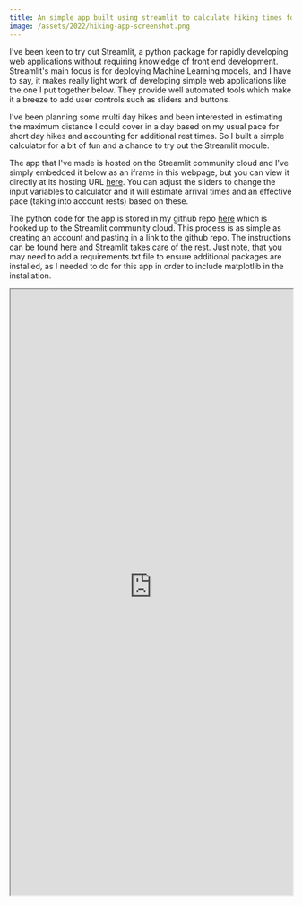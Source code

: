 ```yaml
---
title: An simple app built using streamlit to calculate hiking times for walks. 
image: /assets/2022/hiking-app-screenshot.png
---  
```


I've been keen to try out Streamlit, a python package for rapidly developing web applications without requiring knowledge of front end development. Streamlit's main focus is for deploying Machine Learning models, and I have to say, it makes really light work of developing simple web applications like the one I put together below. They provide well automated tools which make it a breeze to add user controls such as sliders and buttons.  

I've been planning some multi day hikes and been interested in estimating the maximum distance I could cover in a day based on my usual pace for short day hikes and accounting for additional rest times. So I built a simple calculator for a bit of fun and a chance to try out the Streamlit module. 

The app that I've made is hosted on the Streamlit community cloud and I've simply embedded it below as an iframe in this webpage, but you can view it directly at its hosting URL [here](https://rich970-hiking-trip-app-hiking-trip-app-0f5ced.streamlit.app/). You can adjust the sliders to change the input variables to calculator and it will estimate arrival times and an effective pace (taking into account rests) based on these. 

The python code for the app is stored in my github repo [here](https://github.com/rich970/hiking-trip-app) which is hooked up to the Streamlit community cloud. This process is as simple as creating an account and pasting in a link to the github repo. The instructions can be found [here](https://docs.streamlit.io/streamlit-cloud/get-started/deploy-an-app) and Streamlit takes care of the rest. Just note, that you may need to add a requirements.txt file to ensure additional packages are installed, as I needed to do for this app in order to include matplotlib in the installation.


<iframe src="https://rich970-hiking-trip-app-hiking-trip-app-0f5ced.streamlit.app/?embedded=true"
		frameborder="2"
		marginheight="1000"
		marginwidth="500"
		width="100%"
		height="1080"
		scrolling="no">
</iframe>



